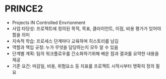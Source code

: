 # PRINCE2

- Projects IN Controlled Envrionment
- 사업 타당성: 프로젝트에 정의된 목적, 목표, 클라이언트, 이점, 비용 평가가 있어야 함을 의미
- 지속적 학습: 프로세스 단계마다 교육하며 히스토리를 남김
- 역할과 책임 규정: 누가 무엇을 담당하는지 모두 알 수 있음
- 단계별 계획: 팀의 워크플로우를 간소화하기위해 배운 점과 결과를 요약한 내용을 제공
- 기준 요건: 마감일, 비용, 위험요소 등 지표를 프로젝트 시작시부터 명확히 정의 필요
